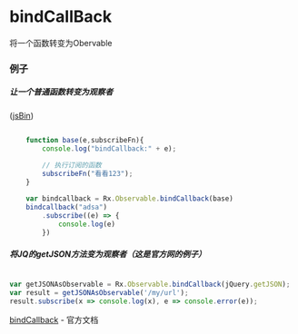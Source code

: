 # bindCallBack

将一个函数转变为Obervable

### 例子

##### 让一个普通函数转变为观察者

([jsBin](http://jsbin.com/sumovutiro/edit?js,console))

``` js

    function base(e,subscribeFn){
        console.log("bindCallback:" + e);
            
        // 执行订阅的函数
        subscribeFn("看看123");
    }

    var bindcallback = Rx.Observable.bindCallback(base)
    bindcallback("adsa")
        .subscribe((e) => {
            console.log(e)
        })

```

##### 将JQ的getJSON方法变为观察者（这是官方网的例子）

``` js

var getJSONAsObservable = Rx.Observable.bindCallback(jQuery.getJSON);
var result = getJSONAsObservable('/my/url');
result.subscribe(x => console.log(x), e => console.error(e));

```

[bindCallback](http://reactivex.io/rxjs/class/es6/Observable.js~Observable.html#static-method-bindCallback) - 官方文档

